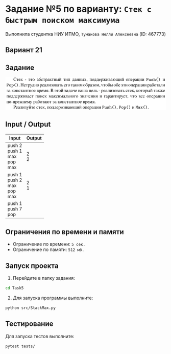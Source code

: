 # Задание №5 по варианту: `Стек с быстрым поиском максимума`
Выполнила студентка НИУ ИТМО, `Туманова Нелли Алексеевна` (ID: 467773)

## Вариант 21

## Задание 
![img.png](task.png)

## Input / Output 

| Input                                     | Output  |
|-------------------------------------------|---------|
| push 2<br/>push 1<br/>max<br/>pop<br/>max | 2<br/>2 |
| push 1<br/>push 2<br/>max<br/>pop<br/>max | 2<br/>1 |
| push 1<br/>push 7<br/>pop                 |         |

## Ограничения по времени и памяти

- Ограничение по времени: `5 сек.`
- Ограничение по памяти: `512 мб.`


## Запуск проекта
1. Перейдите в папку задания:
```bash
cd Task5
```

2. Для запуска программы выполните:
```bash
python src/StackMax.py
```

## Тестирование
Для запуска тестов выполните:
```bash
pytest tests/
```